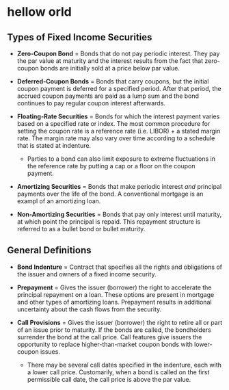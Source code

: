 
# hellow orld


## Types of Fixed Income Securities
* **Zero-Coupon Bond** = Bonds that do not pay periodic interest. They pay the par value at maturity and the interest results from the fact that zero-coupon bonds are initially sold at a price below par value.

* **Deferred-Coupon Bonds** = Bonds that carry coupons, but the initial coupon payment is deferred for a specified period. After that period, the accrued coupon payments are paid as a lump sum and the bond continues to pay regular coupon interest afterwards.

* **Floating-Rate Securities** = Bonds for which the interest payment varies based on a specified rate or index. The most common procedure for setting the coupon rate is a reference rate (i.e. LIBOR) + a stated margin rate. The margin rate may also vary over time according to a schedule that is stated at indenture.
    - Parties to a bond can also limit exposure to extreme fluctuations in the reference rate by putting a cap or a floor on the coupon payment.

* **Amortizing Securities** = Bonds that make periodic interest *and* principal payments over the life of the bond. A conventional mortgage is an exampl of an amortizing loan.

* **Non-Amortizing Securities** = Bonds that pay only interest until maturity, at which point the principal is repaid. This repayment structure is referred to as a bullet bond or bullet maturity.


## General Definitions

* **Bond Indenture** = Contract that specifies all the rights and obligations of the issuer and owners of a fixed income security.

* **Prepayment** = Gives the issuer (borrower) the right to accelerate the principal repayment on a loan. These options are present in mortgage and other types of amortizing loans. Prepayment results in additional uncertainty about the cash flows from the security.

* **Call Provisions** = Gives the issuer (borrower) the right to retire all or part of an issue prior to maturity. If the bonds are called, the bondholders surrender the bond at the call price. Call features give issuers the opportunity to replace higher-than-market coupon bonds with lower-coupon issues.
    * There may be several call dates specified in the indenture, each with a lower call price. Customarily, when a bond is called on the first permissible call date, the call price is above the par value.


